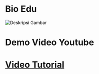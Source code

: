 # Bio Edu
![Deskripsi Gambar](https://user-images.githubusercontent.com/45864165/246590771-d93d350d-ebe7-4180-96b4-3c865cdb725d.png)
# Demo Video Youtube
# [Video Tutorial](https://www.youtube.com/watch?v=fXnrLPCt1_A)





